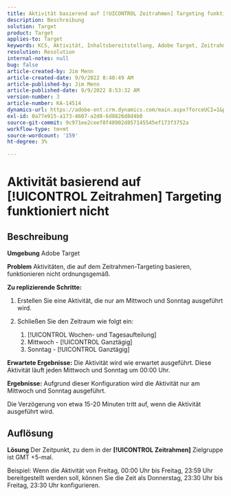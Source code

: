 ```yaml
---
title: Aktivität basierend auf [!UICONTROL Zeitrahmen] Targeting funktioniert nicht
description: Beschreibung
solution: Target
product: Target
applies-to: Target
keywords: KCS, Aktivität, Inhaltsbereitstellung, Adobe Target, Zeitrahmen, Verzögerung, Targeting
resolution: Resolution
internal-notes: null
bug: false
article-created-by: Jim Menn
article-created-date: 9/9/2022 8:40:49 AM
article-published-by: Jim Menn
article-published-date: 9/9/2022 8:53:32 AM
version-number: 3
article-number: KA-14514
dynamics-url: https://adobe-ent.crm.dynamics.com/main.aspx?forceUCI=1&pagetype=entityrecord&etn=knowledgearticle&id=18e1a81a-1b30-ed11-9db1-0022480866ad
exl-id: 0a77e915-a173-4607-a2d8-6d8826d8d4b0
source-git-commit: 9c971ee2ceef8f48902d857145545ef173f3752a
workflow-type: tm+mt
source-wordcount: '159'
ht-degree: 3%

---
```


# Aktivität basierend auf [!UICONTROL Zeitrahmen] Targeting funktioniert nicht

## Beschreibung


<b>Umgebung</b>
Adobe Target

<b>Problem</b>
Aktivitäten, die auf dem Zeitrahmen-Targeting basieren, funktionieren nicht ordnungsgemäß.

<b>Zu replizierende Schritte:</b>

1. Erstellen Sie eine Aktivität, die nur am Mittwoch und Sonntag ausgeführt wird.
2. Schließen Sie den Zeitraum wie folgt ein:

   1. [!UICONTROL Wochen- und Tagesaufteilung]
   2. Mittwoch - [!UICONTROL Ganztägig]
   3. Sonntag - [!UICONTROL Ganztägig]




<b>Erwartete Ergebnisse:</b>
Die Aktivität wird wie erwartet ausgeführt. Diese Aktivität läuft jeden Mittwoch und Sonntag um 00:00 Uhr.

<b>Ergebnisse:</b>
Aufgrund dieser Konfiguration wird die Aktivität nur am Mittwoch und Sonntag ausgeführt.

Die Verzögerung von etwa 15-20 Minuten tritt auf, wenn die Aktivität ausgeführt wird.


## Auflösung


<b>Lösung</b>
Der Zeitpunkt, zu dem in der <b>[!UICONTROL Zeitrahmen]</b> Zielgruppe ist GMT +5-mal.

Beispiel: Wenn die Aktivität von Freitag, 00:00 Uhr bis Freitag, 23:59 Uhr bereitgestellt werden soll, können Sie die Zeit als Donnerstag, 23:30 Uhr bis Freitag, 23:30 Uhr konfigurieren.
